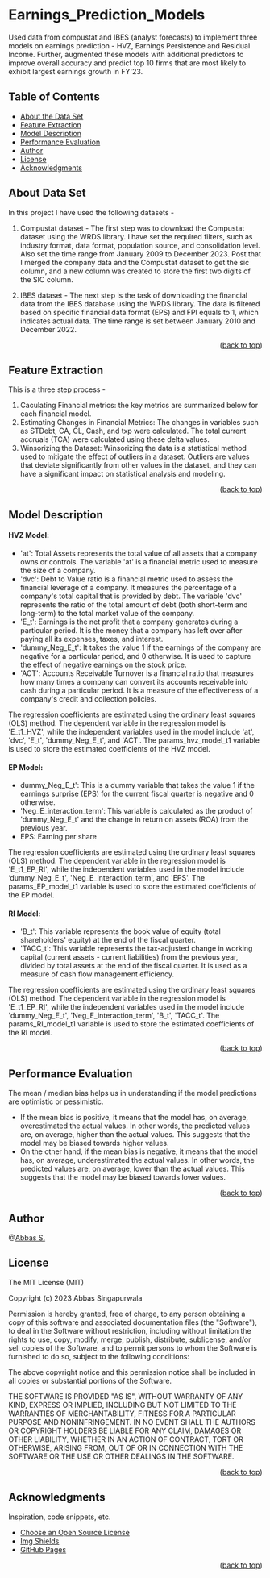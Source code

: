 <a name="readme-top"></a>
# Earnings_Prediction_Models
Used data from compustat and IBES (analyst forecasts) to implement three models on earnings prediction - HVZ, Earnings Persistence and Residual Income. Further, augmented these models with additional predictors to improve overall accuracy and predict top 10 firms that are most likely to exhibit largest earnings growth in FY'23.

## Table of Contents
- [About the Data Set](#about-data-set)
- [Feature Extraction](#feature-extraction)
- [Model Description](#model-description)
- [Performance Evaluation](#performance-evaluation)
- [Author](#author)
- [License](#license)
- [Acknowledgments](#acknowledgments)

## About Data Set
In this project I have used the following datasets - 
 1. Compustat dataset - The first step was to download the Compustat dataset using the WRDS library. I have set the required filters, such as industry format, data format, population source, and consolidation level. Also set the time range from January 2009 to December 2023. Post that I merged the company data and the Compustat dataset to get the sic column, and a new column was created to store the first two digits of the SIC column.

2. IBES dataset - The next step is the task of downloading the financial data from the IBES database using the WRDS library. The data is filtered based on specific financial data format (EPS) and FPI equals to 1, which indicates actual data. The time range is set between January 2010 and December 2022. 

<p align="right">(<a href="#readme-top">back to top</a>)</p>

## Feature Extraction
This is a three step process - 
1. Caculating Financial metrics: the key metrics are summarized below for each financial model.
2. Estimating Changes in Financial Metrics: The changes in variables such as STDebt, CA, CL, Cash, and txp were calculated. The total current accruals (TCA) were calculated using these delta values.
3. Winsorizing the Dataset: Winsorizing the data is a statistical method used to mitigate the effect of outliers in a dataset. Outliers are values
that deviate significantly from other values in the dataset, and they can have a significant impact on statistical analysis and modeling.

<p align="right">(<a href="#readme-top">back to top</a>)</p>

## Model Description
#### HVZ Model:
* 'at': Total Assets represents the total value of all assets that a company owns or controls. The variable 'at'
is a financial metric used to measure the size of a company.
* 'dvc': Debt to Value ratio is a financial metric used to assess the financial leverage of a company. It
measures the percentage of a company's total capital that is provided by debt. The variable 'dvc' represents
the ratio of the total amount of debt (both short-term and long-term) to the total market value of the company.
* 'E_t': Earnings is the net profit that a company generates during a particular period. It is the money that a
company has left over after paying all its expenses, taxes, and interest.
* 'dummy_Neg_E_t': It takes the value 1 if the earnings of the company are negative for a particular period,
and 0 otherwise. It is used to capture the effect of negative earnings on the stock price.
* 'ACT': Accounts Receivable Turnover is a financial ratio that measures how many times a company can
convert its accounts receivable into cash during a particular period. It is a measure of the effectiveness of
a company's credit and collection policies.

The regression coefficients are estimated using the ordinary least squares (OLS) method. The dependent variable
in the regression model is 'E_t1_HVZ', while the independent variables used in the model include 'at', 'dvc', 'E_t',
'dummy_Neg_E_t', and 'ACT'. The params_hvz_model_t1 variable is used to store the estimated coefficients of
the HVZ model.


#### EP Model:
* dummy_Neg_E_t': This is a dummy variable that takes the value 1 if the earnings surprise (EPS) for the
current fiscal quarter is negative and 0 otherwise.
* 'Neg_E_interaction_term': This variable is calculated as the product of 'dummy_Neg_E_t' and the change
in return on assets (ROA) from the previous year.
* EPS: Earning per share

The regression coefficients are estimated using the ordinary least squares (OLS) method. The dependent variable
in the regression model is 'E_t1_EP_RI', while the independent variables used in the model include
‘dummy_Neg_E_t', 'Neg_E_interaction_term', and 'EPS'. The params_EP_model_t1 variable is used to store the
estimated coefficients of the EP model.

#### RI Model:
* 'B_t': This variable represents the book value of equity (total shareholders' equity) at the end of the fiscal
quarter.
* 'TACC_t': This variable represents the tax-adjusted change in working capital (current assets - current
liabilities) from the previous year, divided by total assets at the end of the fiscal quarter. It is used as a
measure of cash flow management efficiency.

The regression coefficients are estimated using the ordinary least squares (OLS) method. The dependent variable
in the regression model is 'E_t1_EP_RI', while the independent variables used in the model include
'dummy_Neg_E_t', 'Neg_E_interaction_term', 'B_t', 'TACC_t'. The params_RI_model_t1 variable is used to store
the estimated coefficients of the RI model.


<p align="right">(<a href="#readme-top">back to top</a>)</p>

## Performance Evaluation

The mean / median bias helps us in understanding if the model predictions are optimistic or pessimistic. 

* If the mean bias is positive, it means that the model has, on average, overestimated the actual values. In other words, the predicted values are, on average, higher than the actual values. This suggests that the model may be biased towards higher values.
* On the other hand, if the mean bias is negative, it means that the model has, on average, underestimated the actual values. In other words, the predicted values are, on average, lower than the actual values. This suggests that the model may be biased towards lower values.

<p align="right">(<a href="#readme-top">back to top</a>)</p>

## Author
 @[Abbas S.](https://github.com/clkride)

## License
The MIT License (MIT)

Copyright (c) 2023 Abbas Singapurwala

Permission is hereby granted, free of charge, to any person obtaining
a copy of this software and associated documentation files (the
"Software"), to deal in the Software without restriction, including
without limitation the rights to use, copy, modify, merge, publish,
distribute, sublicense, and/or sell copies of the Software, and to
permit persons to whom the Software is furnished to do so, subject to
the following conditions:

The above copyright notice and this permission notice shall be
included in all copies or substantial portions of the Software.

THE SOFTWARE IS PROVIDED "AS IS", WITHOUT WARRANTY OF ANY KIND,
EXPRESS OR IMPLIED, INCLUDING BUT NOT LIMITED TO THE WARRANTIES OF
MERCHANTABILITY, FITNESS FOR A PARTICULAR PURPOSE AND
NONINFRINGEMENT. IN NO EVENT SHALL THE AUTHORS OR COPYRIGHT HOLDERS BE
LIABLE FOR ANY CLAIM, DAMAGES OR OTHER LIABILITY, WHETHER IN AN ACTION
OF CONTRACT, TORT OR OTHERWISE, ARISING FROM, OUT OF OR IN CONNECTION
WITH THE SOFTWARE OR THE USE OR OTHER DEALINGS IN THE SOFTWARE.

<p align="right">(<a href="#readme-top">back to top</a>)</p>

## Acknowledgments
Inspiration, code snippets, etc.
* [Choose an Open Source License](https://choosealicense.com)
* [Img Shields](https://shields.io)
* [GitHub Pages](https://pages.github.com)
<p align="right">(<a href="#readme-top">back to top</a>)</p>



